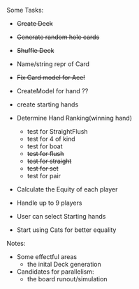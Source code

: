 Some Tasks:



- ~~Create Deck~~
- ~~Generate random hole cards~~
- ~~Shuffle Deck~~
- Name/string repr of Card
- ~~Fix Card model for Ace!~~
- CreateModel for hand ??
- create starting hands

- Determine Hand Ranking(winning hand)
  - test for StraightFlush
  - test for 4 of kind
  - test for boat
  - ~~test for flush~~
  - ~~test for straight~~
  - ~~test for set~~
  - test for pair

- Calculate the Equity of each player
- Handle up to 9 players
- User can select Starting hands

- Start using Cats for better equality

Notes:
- Some effectful areas
  - the inital Deck generation
- Candidates for parallelism:
  - the board runout/simulation
  